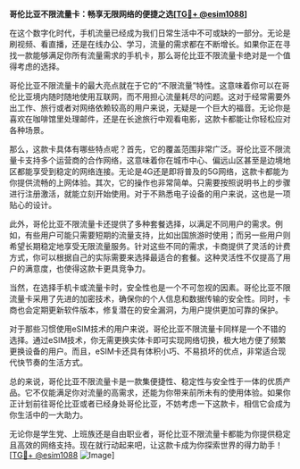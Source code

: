 **哥伦比亚不限流量卡：畅享无限网络的便捷之选[[TG💪+ @esim1088](https://t.me/s/esim1088)]**

在这个数字化时代，手机流量已经成为我们日常生活中不可或缺的一部分。无论是刷视频、看直播，还是在线办公、学习，流量的需求都在不断增长。如果你正在寻找一款能够满足你所有流量需求的手机卡，那么哥伦比亚不限流量卡绝对是一个值得考虑的选择。

哥伦比亚不限流量卡的最大亮点就在于它的“不限流量”特性。这意味着你可以在哥伦比亚境内随时随地使用互联网，而不用担心流量耗尽的问题。这对于经常需要外出工作、旅行或者对网络依赖较高的用户来说，无疑是一个巨大的福音。无论你是喜欢在咖啡馆里处理邮件，还是在长途旅行中观看电影，这款卡都能让你轻松应对各种场景。

那么，这款卡具体有哪些特点呢？首先，它的覆盖范围非常广泛。哥伦比亚不限流量卡支持多个运营商的合作网络，这意味着你在城市中心、偏远山区甚至是边境地区都能享受到稳定的网络连接。无论是4G还是即将普及的5G网络，这款卡都能为你提供流畅的上网体验。其次，它的操作也非常简单。只需要按照说明书上的步骤进行注册激活，就能立刻开始使用。对于不熟悉电子设备的用户来说，这也是一项贴心的设计。

此外，哥伦比亚不限流量卡还提供了多种套餐选择，以满足不同用户的需求。例如，有些用户可能只需要短期的流量支持，比如出国旅游时使用；而另一些用户则希望长期稳定地享受无限流量服务。针对这些不同的需求，卡商提供了灵活的计费方式，你可以根据自己的实际需要来选择最适合的套餐。这种灵活性不仅提高了用户的满意度，也使得这款卡更具竞争力。

当然，在选择手机卡或流量卡时，安全性也是一个不可忽视的因素。哥伦比亚不限流量卡采用了先进的加密技术，确保你的个人信息和数据传输的安全性。同时，卡商也会定期更新软件版本，修复潜在的安全漏洞，为用户提供更加可靠的保护。

对于那些习惯使用eSIM技术的用户来说，哥伦比亚不限流量卡同样是一个不错的选择。通过eSIM技术，你无需更换实体卡即可实现网络切换，极大地方便了频繁更换设备的用户。而且，eSIM卡还具有体积小巧、不易损坏的优点，非常适合现代快节奏的生活方式。

总的来说，哥伦比亚不限流量卡是一款集便捷性、稳定性与安全性于一体的优质产品。它不仅能满足你对流量的高需求，还能为你带来前所未有的使用体验。如果你正计划前往哥伦比亚或者已经身处哥伦比亚，不妨考虑一下这款卡，相信它会成为你生活中的一大助力。

无论你是学生党、上班族还是自由职业者，哥伦比亚不限流量卡都能为你提供稳定且高效的网络支持。现在就行动起来吧，让这款卡成为你探索世界的得力助手！[[TG💪+ @esim1088](https://t.me/s/esim1088) ![Image](https://i.postimg.cc/4NQfJmqS/Snipaste-2025-05-13-00-14-12.png)]